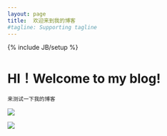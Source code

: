 ```yaml
---
layout: page
title:  欢迎来到我的博客
#tagline: Supporting tagline
---
```

{% include JB/setup %}

# HI！Welcome to my blog! 


    来测试一下我的博客    


![](http://img.hb.aicdn.com/26ef8b03711939d5f9846dda1050aac962597b1a80e55-5VX5SM_fw580.jpg)

![](http://pic12.nipic.com/20110213/2457331_174618295000_2.jpg)
